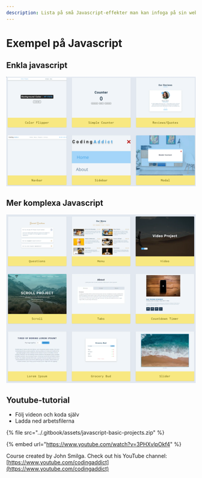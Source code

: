 ```yaml
---
description: Lista på små Javascript-effekter man kan infoga på sin webbsida
---
```


# Exempel på Javascript

## Enkla javascript 

![](../.gitbook/assets/image%20%2885%29.png)

## Mer komplexa Javascript

![](../.gitbook/assets/image%20%2883%29.png)

## Youtube-tutorial

* Följ videon och koda själv
* Ladda ned arbetsfilerna

{% file src="../.gitbook/assets/javascript-basic-projects.zip" %}

{% embed url="https://www.youtube.com/watch?v=3PHXvlpOkf4" %}

 Course created by John Smilga. Check out his YouTube channel: [https://www.youtube.com/codingaddict](https://www.youtube.com/codingaddict)

